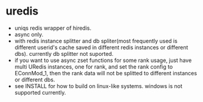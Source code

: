 # uredis

- uniqs redis wrapper of hiredis.
- async only.
- with redis instance splitter and db spliter(most frequently used is different userid's cache saved in different redis instances or different dbs). currently db splitter not suported.
- if you want to use async zset functions for some rank usage, just have multi URedis instances, one for rank, and set the rank config to EConnMod_1, then the rank data will not be splitted to different instances or different dbs.
- see INSTALL for how to build on linux-like systems. windows is not supported currently.
